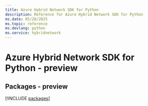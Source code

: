 ```yaml
---
title: Azure Hybrid Network SDK for Python
description: Reference for Azure Hybrid Network SDK for Python
ms.date: 05/28/2025
ms.topic: reference
ms.devlang: python
ms.service: hybridnetwork
---
```

# Azure Hybrid Network SDK for Python - preview
## Packages - preview
[!INCLUDE [packages](hybrid-network-index.md)]